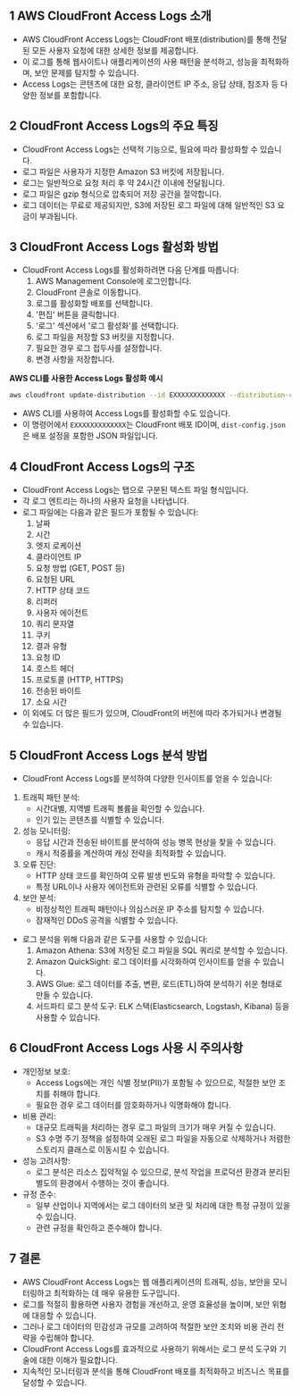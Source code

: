 ## 1 AWS CloudFront Access Logs 소개

- AWS CloudFront Access Logs는 CloudFront 배포(distribution)를 통해 전달된 모든 사용자 요청에 대한 상세한 정보를 제공합니다.
- 이 로그를 통해 웹사이트나 애플리케이션의 사용 패턴을 분석하고, 성능을 최적화하며, 보안 문제를 탐지할 수 있습니다.
- Access Logs는 콘텐츠에 대한 요청, 클라이언트 IP 주소, 응답 상태, 참조자 등 다양한 정보를 포함합니다.



## 2 CloudFront Access Logs의 주요 특징

- CloudFront Access Logs는 선택적 기능으로, 필요에 따라 활성화할 수 있습니다.
- 로그 파일은 사용자가 지정한 Amazon S3 버킷에 저장됩니다.
- 로그는 일반적으로 요청 처리 후 약 24시간 이내에 전달됩니다.
- 로그 파일은 gzip 형식으로 압축되어 저장 공간을 절약합니다.
- 로그 데이터는 무료로 제공되지만, S3에 저장된 로그 파일에 대해 일반적인 S3 요금이 부과됩니다.



## 3 CloudFront Access Logs 활성화 방법

- CloudFront Access Logs를 활성화하려면 다음 단계를 따릅니다:
	1. AWS Management Console에 로그인합니다.
	2. CloudFront 콘솔로 이동합니다.
	3. 로그를 활성화할 배포를 선택합니다.
	4. '편집' 버튼을 클릭합니다.
	5. '로그' 섹션에서 '로그 활성화'를 선택합니다.
	6. 로그 파일을 저장할 S3 버킷을 지정합니다.
	7. 필요한 경우 로그 접두사를 설정합니다.
	8. 변경 사항을 저장합니다.



**AWS CLI를 사용한 Access Logs 활성화 예시**

```bash
aws cloudfront update-distribution --id EXXXXXXXXXXXXX --distribution-config file://dist-config.json
```

- AWS CLI를 사용하여 Access Logs를 활성화할 수도 있습니다.
- 이 명령어에서 `EXXXXXXXXXXXXX`는 CloudFront 배포 ID이며, `dist-config.json`은 배포 설정을 포함한 JSON 파일입니다.



## 4 CloudFront Access Logs의 구조

- CloudFront Access Logs는 탭으로 구분된 텍스트 파일 형식입니다.
- 각 로그 엔트리는 하나의 사용자 요청을 나타냅니다.
- 로그 파일에는 다음과 같은 필드가 포함될 수 있습니다:
	1. 날짜
	2. 시간
	3. 엣지 로케이션
	4. 클라이언트 IP
	5. 요청 방법 (GET, POST 등)
	6. 요청된 URL
	7. HTTP 상태 코드
	8. 리퍼러
	9. 사용자 에이전트
	10. 쿼리 문자열
	11. 쿠키
	12. 결과 유형
	13. 요청 ID
	14. 호스트 헤더
	15. 프로토콜 (HTTP, HTTPS)
	16. 전송된 바이트
	17. 소요 시간
- 이 외에도 더 많은 필드가 있으며, CloudFront의 버전에 따라 추가되거나 변경될 수 있습니다.



## 5 CloudFront Access Logs 분석 방법

- CloudFront Access Logs를 분석하여 다양한 인사이트를 얻을 수 있습니다:

1. 트래픽 패턴 분석:
	- 시간대별, 지역별 트래픽 볼륨을 확인할 수 있습니다.
	- 인기 있는 콘텐츠를 식별할 수 있습니다.
2. 성능 모니터링:
	- 응답 시간과 전송된 바이트를 분석하여 성능 병목 현상을 찾을 수 있습니다.
	- 캐시 적중률을 계산하여 캐싱 전략을 최적화할 수 있습니다.
3. 오류 진단:
	- HTTP 상태 코드를 확인하여 오류 발생 빈도와 유형을 파악할 수 있습니다.
	- 특정 URL이나 사용자 에이전트와 관련된 오류를 식별할 수 있습니다.
4. 보안 분석:
	- 비정상적인 트래픽 패턴이나 의심스러운 IP 주소를 탐지할 수 있습니다.
	- 잠재적인 DDoS 공격을 식별할 수 있습니다.
- 로그 분석을 위해 다음과 같은 도구를 사용할 수 있습니다:
	1. Amazon Athena: S3에 저장된 로그 파일을 SQL 쿼리로 분석할 수 있습니다.
	2. Amazon QuickSight: 로그 데이터를 시각화하여 인사이트를 얻을 수 있습니다.
	3. AWS Glue: 로그 데이터를 추출, 변환, 로드(ETL)하여 분석하기 쉬운 형태로 만들 수 있습니다.
	4. 서드파티 로그 분석 도구: ELK 스택(Elasticsearch, Logstash, Kibana) 등을 사용할 수 있습니다.



## 6 CloudFront Access Logs 사용 시 주의사항

- 개인정보 보호:
	- Access Logs에는 개인 식별 정보(PII)가 포함될 수 있으므로, 적절한 보안 조치를 취해야 합니다.
	- 필요한 경우 로그 데이터를 암호화하거나 익명화해야 합니다.
- 비용 관리:
	- 대규모 트래픽을 처리하는 경우 로그 파일의 크기가 매우 커질 수 있습니다.
	- S3 수명 주기 정책을 설정하여 오래된 로그 파일을 자동으로 삭제하거나 저렴한 스토리지 클래스로 이동시킬 수 있습니다.
- 성능 고려사항:
	- 로그 분석은 리소스 집약적일 수 있으므로, 분석 작업을 프로덕션 환경과 분리된 별도의 환경에서 수행하는 것이 좋습니다.
- 규정 준수:
	- 일부 산업이나 지역에서는 로그 데이터의 보관 및 처리에 대한 특정 규정이 있을 수 있습니다.
	- 관련 규정을 확인하고 준수해야 합니다.



## 7 결론

- AWS CloudFront Access Logs는 웹 애플리케이션의 트래픽, 성능, 보안을 모니터링하고 최적화하는 데 매우 유용한 도구입니다.
- 로그를 적절히 활용하면 사용자 경험을 개선하고, 운영 효율성을 높이며, 보안 위협에 대응할 수 있습니다.
- 그러나 로그 데이터의 민감성과 규모를 고려하여 적절한 보안 조치와 비용 관리 전략을 수립해야 합니다.
- CloudFront Access Logs를 효과적으로 사용하기 위해서는 로그 분석 도구와 기술에 대한 이해가 필요합니다.
- 지속적인 모니터링과 분석을 통해 CloudFront 배포를 최적화하고 비즈니스 목표를 달성할 수 있습니다.